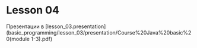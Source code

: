 # Lesson 04

Презентации в [lesson_03.presentation](basic_programming/lesson_03/presentation/Course%20Java%20basic%20(module 1-3).pdf)
